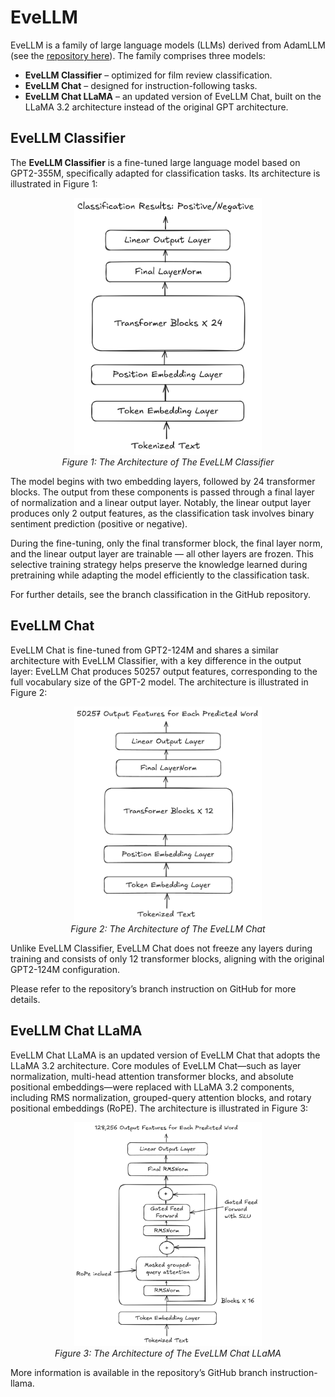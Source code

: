 # EveLLM
EveLLM is a family of large language models (LLMs) derived from AdamLLM (see the [repository here](https://github.com/ElliotLeeLL/AdamLLM)). The family comprises three models:

- **EveLLM Classifier** – optimized for film review classification.
- **EveLLM Chat** – designed for instruction-following tasks.
- **EveLLM Chat LLaMA** – an updated version of EveLLM Chat, built on the LLaMA 3.2 architecture instead of the original GPT architecture.

## EveLLM Classifier

The **EveLLM Classifier** is a fine-tuned large language model based on GPT2-355M, specifically adapted for classification tasks. Its architecture is illustrated in Figure 1:

<p align="center">
  <img src="images/iVBORw0KGgoAAAANSUhEUgAAAfYAAA.png" alt="Output" width="300"/><br/>
  <em>Figure 1: The Architecture of The EveLLM Classifier</em>
</p>

The model begins with two embedding layers, followed by 24 transformer blocks. The output from these components is passed through a final layer of normalization and a linear output layer. Notably, the linear output layer produces only 2 output features, as the classification task involves binary sentiment prediction (positive or negative).

During the fine-tuning, only the final transformer block, the final layer norm, and the linear output layer are trainable — all other layers are frozen. This selective training strategy helps preserve the knowledge learned during pretraining while adapting the model efficiently to the classification task. 

For further details, see the branch classification in the GitHub repository.

## EveLLM Chat

EveLLM Chat is fine-tuned from GPT2-124M and shares a similar architecture with EveLLM Classifier, with a key difference in the output layer: EveLLM Chat produces 50257 output features, corresponding to the full vocabulary size of the GPT-2 model. The architecture is illustrated in Figure 2:

<p align="center">
  <img src="images/iVBORw0KGgoAAAANSUhEUgAAAroAAA.png" alt="Output" width="300"/><br/>
  <em>Figure 2: The Architecture of The EveLLM Chat</em>
</p>


Unlike EveLLM Classifier, EveLLM Chat does not freeze any layers during training and consists of only 12 transformer blocks, aligning with the original GPT2-124M configuration.

Please refer to the repository’s branch instruction on GitHub for more details.

## EveLLM Chat LLaMA

EveLLM Chat LLaMA is an updated version of EveLLM Chat that adopts the LLaMA 3.2 architecture. Core modules of EveLLM Chat—such as layer normalization, multi-head attention transformer blocks, and absolute positional embeddings—were replaced with LLaMA 3.2 components, including RMS normalization, grouped-query attention blocks, and rotary positional embeddings (RoPE). The architecture is illustrated in Figure 3:

<p align="center">
  <img src="images/iVBORw0KGgoAAAANSUhEUgAAAroBBB.png" alt="Output" width="300"/><br/>
  <em>Figure 3: The Architecture of The EveLLM Chat LLaMA</em>
</p>

More information is available in the repository’s GitHub branch instruction-llama.
